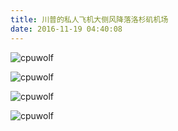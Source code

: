 ```yaml
---
title: 川普的私人飞机大侧风降落洛杉矶机场
date: 2016-11-19 04:40:08
---
```



![cpuwolf](/images/data/attachment/201611/19/123927re9lbs9se9psu8pe.jpg)

![cpuwolf](/images/data/attachment/201611/19/123928l532rir2kdqn1gef.jpg)

![cpuwolf](/images/data/attachment/201611/19/123925n6eidjh8vvjhdjgi.jpg)

![cpuwolf](/images/data/attachment/201611/19/123930izipe7h4xziiixag.jpg)

